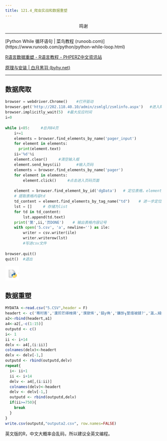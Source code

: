 ```yaml
---
title: 121.4_爬虫实战和数据重塑
---
```


<center>鸣谢</center>

<hr>
[Python While 循环语句 | 菜鸟教程 (runoob.com)](https://www.runoob.com/python/python-while-loop.html)

[R语言数据重塑 - R语言教程 - PHPERZ中文资讯站](http://www.phperz.com/article/16/0102/180129.html)

[原理与安装 | 白月黑羽 (byhy.net)](http://www.byhy.net/tut/auto/selenium/01/)



<hr>

## 数据爬取

```python
browser = webdriver.Chrome()    #打开驱动
browser.get('http://202.118.40.10/admin/zsmlgl/zsmlinfo.aspx')   #进入网站
browser.implicitly_wait(5)  #最大反应时间
i=0

while i<85:     #总共84页
    i+=1
    elements = browser.find_elements_by_name('pager_input')
    for element in elements:
      print(element.text)
    ii='%d'%i
    element.clear()     #清空输入框
    element.send_keys(ii)       #输入页码
    elements = browser.find_elements_by_name('pager')
    for element in elements:
        element.click()     #点击进入页码页面

    element = browser.find_element_by_id('dgData')   # 定位表格，element是WebElement类型
    # 提取表格内容td
    td_content = element.find_elements_by_tag_name("td")    # 进一步定位到表格内容所在的td节点
    lst = []     # 存储为list
    for td in td_content:
        lst.append(td.text)
    print('第',ii,'页DONE')    # 输出表格内容记号
    with open('5.csv', 'a', newline='') as ile:
        writer = csv.writer(ile)
        writer.writerow(lst)
        #写进csv文件
        
browser.quit()
quit()  #退出
```

![](/img/image-20210912143517744.png)



## 数据重塑

```R
MYDATA <-read.csv("5.CSV",header = F)
headert <- c('骞村害','瀵煎笀缂栧彿','濮撳悕','鎬у埆','鐮旂┒鐢熺被鍒?','瀛︿綅绫诲瀷','璇','闄㈢郴浠ｇ爜','闄㈢郴鍚嶇О','涓撲笟浠ｇ爜','涓撲笟鍚嶇О','绉戝浠ｇ爜','绉戝鍚嶇О','鑱岀О','鑱旂郴閭')
a2<-rbind(headert,a1)
a4<-a2[,-c(1:15)]
outputd <- c()
i<- 1
ii <- i+14
delv <- a4[,(i:ii)]
colnames(delv)<-headert
delv <- delv[-1,]
outputd <- rbind(outputd,delv)
repeat{
  i<- ii+1
  ii <- i+14
  delv <- a4[,(i:ii)]
  colnames(delv)<-headert
  delv <- delv[-1,]
  outputd <- rbind(outputd,delv)
  if(ii>=750){
    break
  }
}
write.csv(outputd,"outputa2.csv", row.names=FALSE)
```



英文版的R，中文大概率会乱码，所以建议全英文编程。
